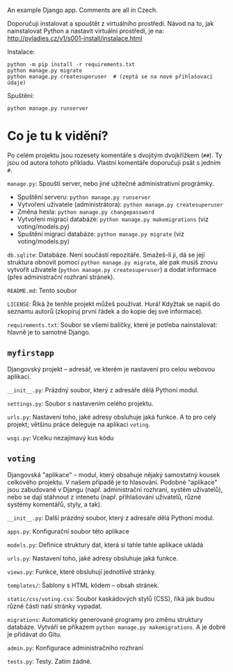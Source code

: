 An example Django app. Comments are all in Czech.

Doporučuji instalovat a spouštět z virtuálního prostředí.
Návod na to, jak nainstalovat Python a nastavit virtuální prostředí, je na:
    http://pyladies.cz/v1/s001-install/instalace.html


Instalace:

    python -m pip install -r requirements.txt
    python manage.py migrate
    python manage.py createsuperuser  # (zeptá se na nové přihlašovací údaje)

Spuštění:

    python manage.py runserver 


# Co je tu k vidění?

Po celém projektu jsou rozesety komentáře s dvojitým dvojkřížkem (`##`).
Ty jsou od autora tohoto příkladu. Vlastní komentáře doporučuji psát
s jedním `#`.

`manage.py`: Spouští server, nebo jiné užitečné administrativní prográmky.

* Spuštění serveru: `python manage.py runserver`
* Vytvoření uživatele (administrátora): `python manage.py createsuperuser`
* Změna hesla: `python manage.py changepassword`
* Vytvoření migrací databáze: `python manage.py makemigrations` (viz voting/models.py)
* Spuštění migrací databáze: `python manage.py migrate` (viz voting/models.py)

`db.sqlite`: Databáze. Není součástí repozitáře. Smažeš-li ji, dá se
její struktura obnovit pomocí `python manage.py migrate`, ale pak musíš
znovu vytvořit uživatele (`python manage.py createsuperuser`) a dodat
informace (přes administrační rozhraní stránek).

`README.md`: Tento soubor

`LICENSE`: Říká že tenhle projekt můžeš používat. Hurá! Kdyžtak se napiš
do seznamu autorů (zkopíruj první řádek a do kopie dej své informace).

`requirements.txt`: Soubor se všemi balíčky, které je potřeba nainstalovat:
hlavně je to samotné Django.

## `myfirstapp`

Djangovský projekt – adresář, ve kterém je nastavení pro celou webovou
aplikaci.

`__init__.py`: Prázdný soubor, který z adresáře dělá Pythoní modul.

`settings.py`: Soubor s nastavením celého projektu.

`urls.py`: Nastavení toho, jaké adresy obsluhuje jaká funkce. A to pro celý
projekt; většinu práce deleguje na aplikaci `voting`.

`wsgi.py`: Vcelku nezajímavý kus kódu

## `voting`

Djangovská "aplikace" – modul, který obsahuje nějaký samostatný
kousek celkového projektu. V našem případě je to hlasování.
Podobné "aplikace" jsou zabudované v Djangu (např. administrační
rozhraní, systém uživatelů), nebo se dají stáhnout z intenetu
(např. přihlašování uživatelů, různé systémy komentářů, styly, a tak).

`__init__.py`: Další prázdný soubor, který z adresáře dělá Pythoní modul.

`apps.py`: Konfigurační soubor této aplikace

`models.py`: Definice struktury dat, která si tahle tahle aplikace ukládá

`urls.py`: Nastavení toho, jaké adresy obsluhuje jaká funkce.

`views.py`: Funkce, které obsluhují jednotlivé stránky.

`templates/`: Šablony s HTML kódem – obsah stránek.

`static/css/voting.css`: Soubor kaskádových stylů (CSS), říká jak budou různé
části naší stránky vypadat.

`migrations`: Automaticky generované programy pro změnu struktury databáze.
Vytváří se příkazem `python manage.py makemigrations`. A je dobré
je přidávat do Gitu.

`admin.py`: Konfigurace administračního rozhraní

`tests.py`: Testy. Zatím žádné.
